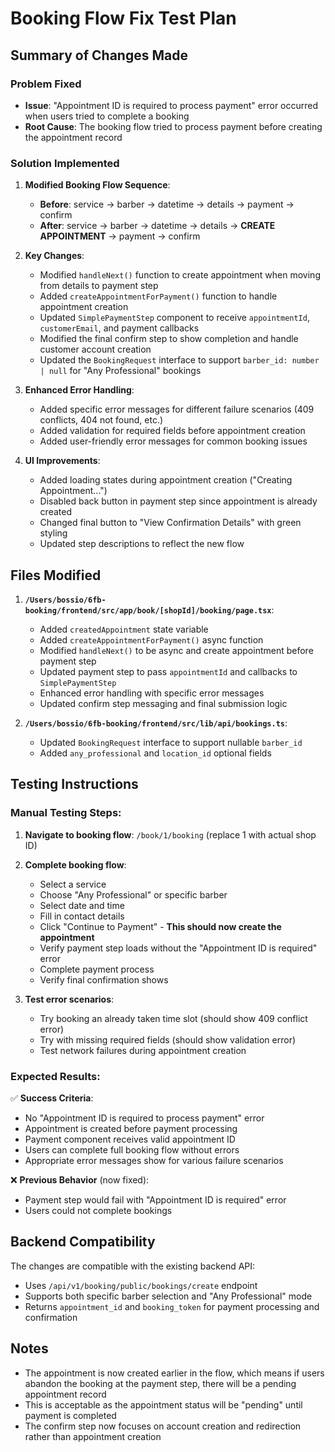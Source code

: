 # Booking Flow Fix Test Plan

## Summary of Changes Made

### Problem Fixed
- **Issue**: "Appointment ID is required to process payment" error occurred when users tried to complete a booking
- **Root Cause**: The booking flow tried to process payment before creating the appointment record

### Solution Implemented

1. **Modified Booking Flow Sequence**:
   - **Before**: service → barber → datetime → details → payment → confirm
   - **After**: service → barber → datetime → details → **CREATE APPOINTMENT** → payment → confirm

2. **Key Changes**:
   - Modified `handleNext()` function to create appointment when moving from details to payment step
   - Added `createAppointmentForPayment()` function to handle appointment creation
   - Updated `SimplePaymentStep` component to receive `appointmentId`, `customerEmail`, and payment callbacks
   - Modified the final confirm step to show completion and handle customer account creation
   - Updated the `BookingRequest` interface to support `barber_id: number | null` for "Any Professional" bookings

3. **Enhanced Error Handling**:
   - Added specific error messages for different failure scenarios (409 conflicts, 404 not found, etc.)
   - Added validation for required fields before appointment creation
   - Added user-friendly error messages for common booking issues

4. **UI Improvements**:
   - Added loading states during appointment creation ("Creating Appointment...")
   - Disabled back button in payment step since appointment is already created
   - Changed final button to "View Confirmation Details" with green styling
   - Updated step descriptions to reflect the new flow

## Files Modified

1. **`/Users/bossio/6fb-booking/frontend/src/app/book/[shopId]/booking/page.tsx`**:
   - Added `createdAppointment` state variable
   - Added `createAppointmentForPayment()` async function
   - Modified `handleNext()` to be async and create appointment before payment step
   - Updated payment step to pass `appointmentId` and callbacks to `SimplePaymentStep`
   - Enhanced error handling with specific error messages
   - Updated confirm step messaging and final submission logic

2. **`/Users/bossio/6fb-booking/frontend/src/lib/api/bookings.ts`**:
   - Updated `BookingRequest` interface to support nullable `barber_id`
   - Added `any_professional` and `location_id` optional fields

## Testing Instructions

### Manual Testing Steps:

1. **Navigate to booking flow**: `/book/1/booking` (replace 1 with actual shop ID)

2. **Complete booking flow**:
   - Select a service
   - Choose "Any Professional" or specific barber
   - Select date and time
   - Fill in contact details
   - Click "Continue to Payment" - **This should now create the appointment**
   - Verify payment step loads without the "Appointment ID is required" error
   - Complete payment process
   - Verify final confirmation shows

3. **Test error scenarios**:
   - Try booking an already taken time slot (should show 409 conflict error)
   - Try with missing required fields (should show validation error)
   - Test network failures during appointment creation

### Expected Results:

✅ **Success Criteria**:
- No "Appointment ID is required to process payment" error
- Appointment is created before payment processing
- Payment component receives valid appointment ID
- Users can complete full booking flow without errors
- Appropriate error messages show for various failure scenarios

❌ **Previous Behavior** (now fixed):
- Payment step would fail with "Appointment ID is required" error
- Users could not complete bookings

## Backend Compatibility

The changes are compatible with the existing backend API:
- Uses `/api/v1/booking/public/bookings/create` endpoint
- Supports both specific barber selection and "Any Professional" mode
- Returns `appointment_id` and `booking_token` for payment processing and confirmation

## Notes

- The appointment is now created earlier in the flow, which means if users abandon the booking at the payment step, there will be a pending appointment record
- This is acceptable as the appointment status will be "pending" until payment is completed
- The confirm step now focuses on account creation and redirection rather than appointment creation